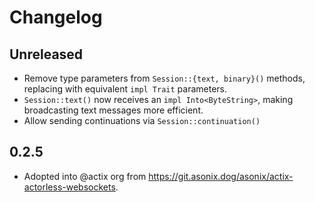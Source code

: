 # Changelog

## Unreleased

- Remove type parameters from `Session::{text, binary}()` methods, replacing with equivalent `impl Trait` parameters.
- `Session::text()` now receives an `impl Into<ByteString>`, making broadcasting text messages more efficient.
- Allow sending continuations via `Session::continuation()`

## 0.2.5

- Adopted into @actix org from <https://git.asonix.dog/asonix/actix-actorless-websockets>.
